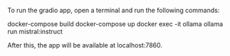 To run the gradio app, open a terminal and run the following commands:

docker-compose build
docker-compose up
docker exec -it ollama ollama run mistral:instruct

After this, the app will be available at localhost:7860.